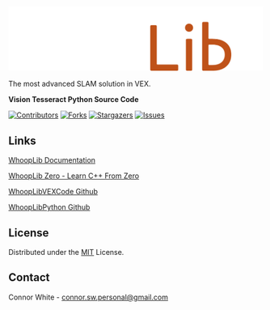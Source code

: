 ![WhoopLib Logo](/.img/WhoopLibPythonLogo.png)

<!-- PROJECT SHIELDS -->
<!--
*** I'm using markdown "reference style" links for readability.
*** Reference links are enclosed in brackets [ ] instead of parentheses ( ).
*** See the bottom of this document for the declaration of the reference variables
*** for contributors-url, forks-url, etc. This is an optional, concise syntax you may use.
*** https://www.markdownguide.org/basic-syntax/#reference-style-links
-->

The most advanced SLAM solution in VEX.

**Vision Tesseract Python Source Code**

[![Contributors][contributors-shield]][contributors-url]
[![Forks][forks-shield]][forks-url]
[![Stargazers][stars-shield]][stars-url]
[![Issues][issues-shield]][issues-url]

## Links

[WhoopLib Documentation](https://CorniiDog.github.io/WhoopLib/)

[WhoopLib Zero - Learn C++ From Zero](https://CorniiDog.github.io/WhoopLibZero/)

[WhoopLibVEXCode Github](https://github.com/CorniiDog/WhoopLibVEXCode)

[WhoopLibPython Github](https://github.com/CorniiDog/WhoopLibPython)
<!-- LICENSE -->
## License

Distributed under the [MIT](https://choosealicense.com/licenses/mit/) License.

<!-- CONTACT -->
## Contact

Connor White - connor.sw.personal@gmail.com

<!-- MARKDOWN LINKS & IMAGES -->
<!-- https://www.markdownguide.org/basic-syntax/#reference-style-links -->
[contributors-shield]: https://img.shields.io/github/contributors/CorniiDog/WhoopLibPython.svg?style=for-the-badge
[contributors-url]: https://github.com/CorniiDog/WhoopLibPython/graphs/contributors
[forks-shield]: https://img.shields.io/github/forks/CorniiDog/WhoopLibPython.svg?style=for-the-badge
[forks-url]: https://github.com/CorniiDog/WhoopLibPython/network/members
[stars-shield]: https://img.shields.io/github/stars/CorniiDog/WhoopLibPython.svg?style=for-the-badge
[stars-url]: https://github.com/CorniiDog/WhoopLibPython/stargazers
[issues-shield]: https://img.shields.io/github/issues/CorniiDog/WhoopLibPython.svg?style=for-the-badge
[issues-url]: https://github.com/CorniiDog/WhoopLibPython/issues
[license-shield]: https://img.shields.io/github/license/CorniiDog/WhoopLibPython.svg?style=for-the-badge
[license-url]: https://github.com/CorniiDog/WhoopLibPython/blob/master/LICENSE

